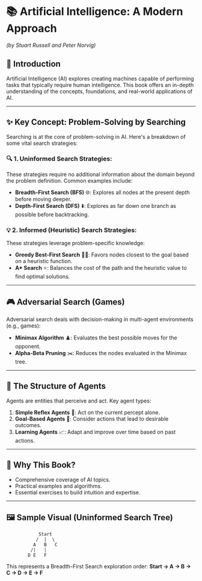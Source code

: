 
# 📚 **Artificial Intelligence: A Modern Approach**  
*(by Stuart Russell and Peter Norvig)*  

## 📖 **Introduction**  
Artificial Intelligence (AI) explores creating machines capable of performing tasks that typically require human intelligence. This book offers an in-depth understanding of the concepts, foundations, and real-world applications of AI.

---

## ✨ **Key Concept: Problem-Solving by Searching**  
Searching is at the core of problem-solving in AI. Here's a breakdown of some vital search strategies:

### 🔍 **1. Uninformed Search Strategies:**  
These strategies require no additional information about the domain beyond the problem definition. Common examples include:  
- **Breadth-First Search (BFS)** 🌐: Explores all nodes at the present depth before moving deeper.  
- **Depth-First Search (DFS)** ⬇️: Explores as far down one branch as possible before backtracking.

### 💡 **2. Informed (Heuristic) Search Strategies:**  
These strategies leverage problem-specific knowledge:  
- **Greedy Best-First Search** 🏃‍♂️: Favors nodes closest to the goal based on a heuristic function.  
- **A\* Search** ⭐: Balances the cost of the path and the heuristic value to find optimal solutions.

---

## 🎮 **Adversarial Search (Games)**  
Adversarial search deals with decision-making in multi-agent environments (e.g., games):  
- **Minimax Algorithm** ♟️: Evaluates the best possible moves for the opponent.  
- **Alpha-Beta Pruning** ✂️: Reduces the nodes evaluated in the Minimax tree.

---

## 🧠 **The Structure of Agents**  
Agents are entities that perceive and act. Key agent types:  
1. **Simple Reflex Agents** 🤖: Act on the current percept alone.  
2. **Goal-Based Agents** 🎯: Consider actions that lead to desirable outcomes.  
3. **Learning Agents** 📈: Adapt and improve over time based on past actions.

---

## 🌟 **Why This Book?**  
- Comprehensive coverage of AI topics.  
- Practical examples and algorithms.  
- Essential exercises to build intuition and expertise.  

---

## 🖼️ Sample Visual (Uninformed Search Tree)  
```plaintext
            Start
           /  |  \
          A   B   C
         /|   |
        D E   F
```

This represents a Breadth-First Search exploration order: **Start → A → B → C → D → E → F**
